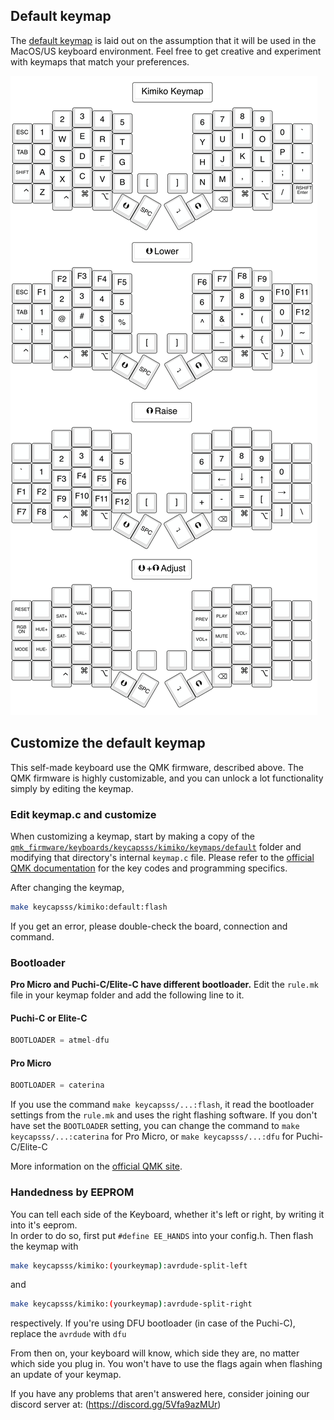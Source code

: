 ## Default keymap

The [default keymap](https://github.com/qmk/qmk_firmware/blob/master/keyboards/keycapsss/kimiko/keymaps/default/keymap.c) is laid out on the assumption that it will be used in the MacOS/US keyboard environment. Feel free to get creative and experiment with keymaps that match your preferences.

![Kimiko default layout](img/kimiko-keymap-default-1.png)


## Customize the default keymap

This self-made keyboard use the QMK firmware, described above. The QMK firmware is highly customizable, and you can unlock a lot functionality simply by editing the keymap.

### Edit keymap.c and customize

When customizing a keymap, start by making a copy of the [`qmk_firmware/keyboards/keycapsss/kimiko/keymaps/default`](https://github.com/qmk/qmk_firmware/blob/master/keyboards/keycapsss/kimiko/keymaps/default/) folder and modifying that directory's internal `keymap.c` file.
Please refer to the [official QMK documentation](https://docs.qmk.fm/#/keycodes) for the key codes and programming specifics.

After changing the keymap,

```bash
make keycapsss/kimiko:default:flash
```

If you get an error, please double-check the board, connection and command.

### Bootloader

**Pro Micro and Puchi-C/Elite-C have different bootloader.** Edit the `rule.mk` file in your keymap folder and add the following line to it.

#### Puchi-C or Elite-C

```c
BOOTLOADER = atmel-dfu
```

#### Pro Micro

```c
BOOTLOADER = caterina
```

If you use the command `make keycapsss/...:flash`, it read the bootloader settings from the `rule.mk` and uses the right flashing software.
If you don't have set the `BOOTLOADER` setting, you can change the command to `make keycapsss/...:caterina` for Pro Micro, or `make keycapsss/...:dfu` for Puchi-C/Elite-C

More information on the [official QMK site](https://beta.docs.qmk.fm/using-qmk/guides/flashing/flashing#atmel-dfu).

### Handedness by EEPROM

You can tell each side of the Keyboard, whether it's left or right, by writing it into it's eeprom.  
In order to do so, first put `#define EE_HANDS` into your config.h.
Then flash the keymap with

```bash
make keycapsss/kimiko:(yourkeymap):avrdude-split-left 
```

and

```bash
make keycapsss/kimiko:(yourkeymap):avrdude-split-right
```

respectively.
If you're using DFU bootloader (in case of the Puchi-C), replace the `avrdude` with `dfu`

From then on, your keyboard will know, which side they are, no matter which side you plug in. You won't have to use the flags again when flashing an update of your keymap.

If you have any problems that aren't answered here, consider joining our discord server at: (<https://discord.gg/5Vfa9azMUr>)
